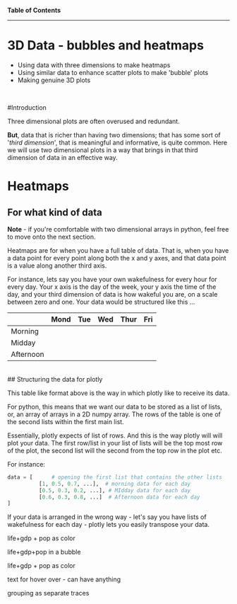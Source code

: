 **Table of Contents**
<!-- toc -->
---

# 3D Data - bubbles and heatmaps

* Using data with three dimensions to make heatmaps
* Using similar data to enhance scatter plots to make 'bubble' plots
* Making genuine 3D plots

<!--sec data-title="Summary" data-id="s1" data-show=true data-collapse=false ces-->

<!--endsec-->

<br>


#Introduction

Three dimensional plots are often overused and redundant.  

**But**, data that is richer than having two dimensions; that has some sort of '*third dimension*', that is meaningful and informative, is quite common.  Here we will use two dimensional plots in a way that brings in that third dimension of data in an effective way.


# Heatmaps

## For what kind of data
**Note** - if you're comfortable with two dimensional arrays in python, feel free to move onto the next section.

Heatmaps are for when you have a full table of data.  That is, when you have a data point for every point along both the x and y axes, and that data point is a value along another third axis.

For instance, lets say you have your own wakefulness for every hour for every day.  Your x axis is the day of the week, your y axis the time of the day, and your third dimension of data is how wakeful you are, on a scale between zero and one.  Your data would be structured like this ...

|  | Mond | Tue | Wed | Thur | Fri |
| -- | -- | -- | -- | -- | -- |
| Morning |  |  |  |  |  |
| Midday |  |  |  |  |  |
| Afternoon |  |  |  |  |  |


<br>
## Structuring the data for plotly

This table like format above is the way in which plotly like to receive its data.

For python, this means that we want our data to be stored as a list of lists, or, an array of arrays in a 2D numpy array.  The rows of the table is one of the second lists within the first main list.  

Essentially, plotly expects of list of rows.  And this is the way plotly will will plot your data.  The first row/list in your list of lists will be the top most row of the plot, the second list will the second from the top row in the plot etc. 

For instance:

```python
data = [      # opening the first list that contains the other lists
          [1, 0.5, 0.7, ...],  # morning data for each day
          [0.5, 0.3, 0.2, ...], # MIdday data for each day
          [0.6, 0.3, 0.8, ...]  # Afternoon data for each day
]
```

If your data is arranged in the wrong way - let's say you have lists of wakefulness for each day - plotly lets you easily transpose your data.


life+gdp + pop as color

life+gdp+pop in a bubble

life+gdp + pop as color

text for hover over - can have anything

grouping as separate traces